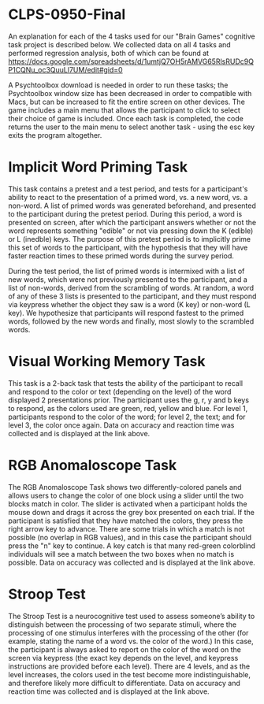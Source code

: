 # CLPS-0950-Final
 
An explanation for each of the 4 tasks used for our "Brain Games" cognitive task project is described below. We collected data on all 4 tasks and performed regression analysis, both of which can be found at 
https://docs.google.com/spreadsheets/d/1umtjQ7OH5rAMVG65RlsRUDc9QP1CQNu_oc3QuuLl7UM/edit#gid=0

A Psychtoolbox download is needed in order to run these tasks; the Psychtoolbox window size has been decreased in order to compatible with Macs, but can be increased to fit the entire screen on other devices. The game includes a main menu that allows the participant to click to select their choice of game is included. Once each task is completed, the code returns the user to the main menu to select another task - using the esc key exits the program altogether.

# Implicit Word Priming Task
This task contains a pretest and a test period, and tests for a participant's ability to react to the presentation of a primed word, vs. a new word, vs. a non-word. A list of primed words was generated beforehand, and presented to the participant during the pretest period. During this period, a word is presented on screen, after which the participant answers whether or not the word represents something "edible" or not via pressing down the K (edible) or L (inedble) keys. The purpose of this pretest period is to implicitly prime this set of words to the participant, with the hypothesis that they will have faster reaction times to these primed words during the survey period. 

During the test period, the list of primed words is intermixed with a list of new words, which were not previously presented to the participant, and a list of non-words, derived from the scrambling of words. At random, a word of any of these 3 lists is presented to the participant, and they must respond via keypress whether the object they saw is a word (K key) or non-word (L key). We hypothesize that participants will respond fastest to the primed words, followed by the new words and finally, most slowly to the scrambled words. 

# Visual Working Memory Task
This task is a 2-back task that tests the ability of the participant to recall and respond to the color or text (depending on the level) of the word displayed 2 presentations prior. The participant uses the g, r, y and b keys to respond, as the colors used are green, red, yellow and blue. For level 1, participants respond to the color of the word; for level 2, the text; and for level 3, the color once again. Data on accuracy and reaction time was collected and is displayed at the link above. 

# RGB Anomaloscope Task
The RGB Anomaloscope Task shows two differently-colored panels and allows users to change the color of one block using a slider until the two blocks match in color. The slider is activated when a participant holds the mouse down and drags it across the grey box presented on each trial. If the participant is satisfied that they have matched the colors, they press the right arrow key to advance. There are some trials in which a match is not possible (no overlap in RGB values), and in this case the participant should press the "n" key to continue. A key catch is that many red-green colorblind individuals will see a match between the two boxes when no match is possible. Data on accuracy was collected and is displayed at the link above. 

# Stroop Test
The Stroop Test is a neurocognitive test used to assess someone’s ability to distinguish between the processing of two separate stimuli, where the processing of one stimulus interferes with the processing of the other (for example, stating the name of a word vs. the color of the word.) In this case, the participant is always asked to report on the color of the word on the screen via keypress (the exact key depends on the level, and keypress instructions are provided before each level). There are 4 levels, and as the level increases, the colors used in the test become more indistinguishable, and therefore likely more difficult to differentiate. Data on accuracy and reaction time was collected and is displayed at the link above. 



